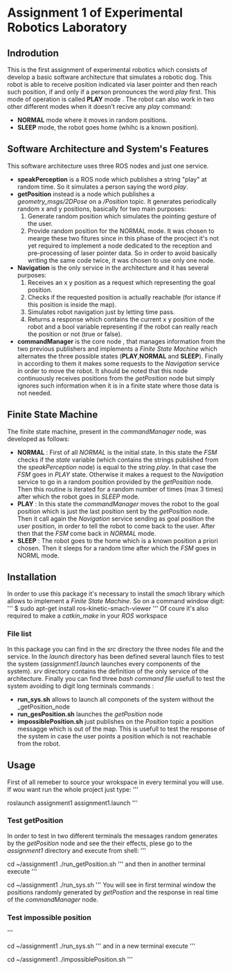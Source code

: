 # Assignment 1 of Experimental Robotics Laboratory
## Indrodution
This is the first assignment of experimental robotics which consists of develop a basic software architecture that simulates a robotic dog.
This robot is able to receive position indicated via laser pointer and then reach such position, if and only if a person pronounces the word _play_ first. This mode of operation is called __PLAY__ mode . The robot can also work in two other different modes when it doesn't recive any  _play_ command: 
- __NORMAL__ mode where it moves in random positions.
- __SLEEP__ mode, the robot goes home (whihc is a known position).
## Software Architecture and System's Features
This software architecture uses three ROS nodes and just one service.
* __speakPerception__ is a ROS node which publishes a string "play" at random time. So it simulates a person saying the word _play_.
* __getPosition__ instead is a node which publishes a *geometry_msgs/2DPose* on a _/Position_ topic. It generates periodically random x and y positions, basically for two main purposes:
   1. Generate random position which simulates the pointing gesture of the user.
   2. Provide random position for the NORMAL mode. 
   It was chosen to mearge these two fitures since in this phase of the procject it's not yet required to implement a node dedicated to the reception and pre-processing of laser pointer data. So in order to avoid basically writing the same code twice, it was chosen to use only one node.
* __Navigation__ is the only service in the architecture and it has several purposes:
   1. Receives an x y position as a request which representing the goal position.
   2. Checks if the requested position is actually reachable (for istance if this position is inside the map).
   3. Simulates robot navigation just by letting time pass.
   4. Returns a response which contains the current x y position of the robot and a bool variable representing if the robot can really reach the position or not (true or false).
* __commandManager__ is the core node , that manages information from the two previous publishers and implements a _Finite State Machine_ which alternates the three possible states (__PLAY__,__NORMAL__ and __SLEEP__). Finally in according to them it makes some requests to the _Navigation_ service in order to move the robot. 
It should be noted that this node continuously receives positions from the _getPosition_ node but simply ignores such information when it is in a finite state where those data is not needed.

## Finite State Machine 
The finite state machine, present in the _commandManager_ node, was developed as follows: 
* __NORMAL__ : First of all _NORMAL_ is the initial state. In this state the _FSM_ checks if the _state_ variable (which contains the strings published from the _speakPerception_ node) is equal to the string _play_. In that case the _FSM_ goes in _PLAY_ state. Otherwise it makes a request to the _Navigation_ service to go in a random position provided by the _getPosition_ node. 
Then this routine is iterated for a random number of times (max 3 times) after which the robot goes in _SLEEP_ mode. 
* __PLAY__ : In this state the _commandManager_ moves the robot to the goal position which is just the last position sent by the _getPosition_ node. Then it call again the _Navigation_ service sending as goal position the user position, in order to tell the robot to come back to the user. After then that the _FSM_ come back in _NORMAL_ mode.
* __SLEEP__ : The robot goes to the home which is a known position a priori chosen. Then it sleeps for a random time after which the _FSM_ goes in NORML mode. 

## Installation
In order to use this package it's necessary to install the _smach_ library which allows to implement a _Finite State Machine_. So on a command window digit:
'''
$ sudo apt-get install ros-kinetic-smach-viewer
'''
Of coure it's also required to make a _catkin_make_ in your _ROS_ workspace
### File list
In this package you can find in the _src_ directory the three nodes file and the service. In the _launch_ directory has been defined several launch files to test the system (_assignment1.launch_ launches every components of the system). _srv_ directory contains the definition of the only service of the architecture. Finally you can find three _bash command file_ usefull to test the system avoiding to digit long terminals commands :
- __run_sys.sh__ allows to launch all componets of the system without the _getPosition_node
- __run_gesPosition.sh__ launches the _getPosition_ node
- __impossiblePosition.sh__  just publishes on the _Position_ topic a position messagge which is out of the map. This is usefull to test the response of the system in case the user points a position which is not reachable from the robot.     

## Usage
First of all remeber to source your wrokspace in every terminal you will use.
If wou want run the whole project just type:
'''

roslaunch assignment1 assignment1.launch
'''
### Test getPosition 
In order to test in two different terminals the messages random generates by the _getPosition_ node and see the their effects, plese go to the _assignment1_ directory and execute from shell:
'''

cd ~/assignment1
./run_getPosition.sh
'''
and then in another terminal execute
'''

cd ~/assignment1
./run_sys.sh
'''
You will see in first terminal window the positions randomly generated by _getPostion_ and the response in real time of the _commandManager_ node.
### Test impossible position
'''

cd ~/assignment1
./run_sys.sh
'''
and in a new terminal execute
'''

cd ~/assignment1
./impossiblePosition.sh
'''